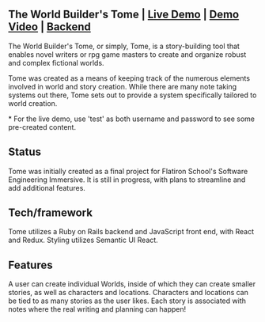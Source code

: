 ## The World Builder's Tome | [Live Demo](https://tome.netlify.com/) | [Demo Video](https://www.loom.com/share/cf40bd77b2c548b99e52f2ab25bc42ee) | [Backend](https://github.com/marshallhelenm/tome-backend) 
The World Builder's Tome, or simply, Tome, is a story-building tool that enables novel writers or rpg game masters to create and organize robust and complex fictional worlds.

Tome was created as a means of keeping track of the numerous elements involved in world and story creation. While there are many note taking systems out there, Tome sets out to provide a system specifically tailored to world creation.

\* For the live demo, use 'test' as both username and password to see some pre-created content.


## Status
Tome was initially created as a final project for Flatiron School's Software Engineering Immersive. It is still in progress, with plans to streamline and add additional features.

## Tech/framework
Tome utilizes a Ruby on Rails backend and JavaScript front end, with React and Redux. Styling utilizes Semantic UI React.


## Features
A user can create individual Worlds, inside of which they can create smaller stories, as well as characters and locations. Characters and locations can be tied to as many stories as the user likes. Each story is associated with notes where the real writing and planning can happen!


